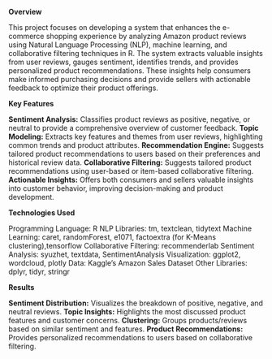 **Overview**

This project focuses on developing a system that enhances the e-commerce shopping experience by analyzing Amazon product reviews using Natural Language Processing (NLP), machine learning, and collaborative filtering techniques in R. The system extracts valuable insights from user reviews, gauges sentiment, identifies trends, and provides personalized product recommendations. These insights help consumers make informed purchasing decisions and provide sellers with actionable feedback to optimize their product offerings.

**Key Features**

**Sentiment Analysis:** Classifies product reviews as positive, negative, or neutral to provide a comprehensive overview of customer feedback.
**Topic Modeling:** Extracts key features and themes from user reviews, highlighting common trends and product attributes.
**Recommendation Engine:** Suggests tailored product recommendations to users based on their preferences and historical review data.
**Collaborative Filtering:** Suggests tailored product recommendations using user-based or item-based collaborative filtering.
**Actionable Insights:** Offers both consumers and sellers valuable insights into customer behavior, improving decision-making and product development.

**Technologies Used**

Programming Language: R
NLP Libraries: tm, textclean, tidytext
Machine Learning: caret, randomForest, e1071, factoextra (for K-Means clustering),tensorflow
Collaborative Filtering: recommenderlab
Sentiment Analysis: syuzhet, textdata, SentimentAnalysis
Visualization: ggplot2, wordcloud, plotly
Data: Kaggle’s Amazon Sales Dataset
Other Libraries: dplyr, tidyr, stringr

**Results**

**Sentiment Distribution:** Visualizes the breakdown of positive, negative, and neutral reviews.
**Topic Insights:** Highlights the most discussed product features and customer concerns.
**Clustering:** Groups products/reviews based on similar sentiment and features.
**Product Recommendations:** Provides personalized recommendations to users based on collaborative filtering.



